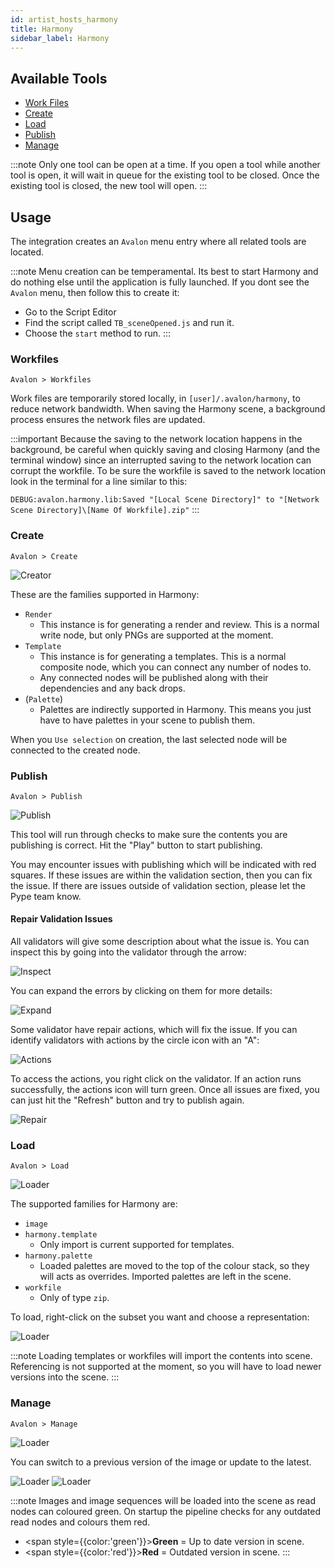 ```yaml
---
id: artist_hosts_harmony
title: Harmony
sidebar_label: Harmony
---
```


## Available Tools

-   [Work Files](artist_tools.md#workfiles)
-   [Create](artist_tools.md#creator)
-   [Load](artist_tools.md#loader)
-   [Publish](artist_tools.md#publisher)
-   [Manage](artist_tools.md#inventory)

:::note
Only one tool can be open at a time. If you open a tool while another tool is open, it will wait in queue for the existing tool to be closed. Once the existing tool is closed, the new tool will open.
:::

## Usage

The integration creates an `Avalon` menu entry where all related tools are located.

:::note
Menu creation can be temperamental. Its best to start Harmony and do nothing else until the application is fully launched.
If you dont see the `Avalon` menu, then follow this to create it:
- Go to the Script Editor
- Find the script called `TB_sceneOpened.js` and run it.
- Choose the `start` method to run.
:::

### Workfiles

`Avalon > Workfiles`

Work files are temporarily stored locally, in `[user]/.avalon/harmony`, to reduce network bandwidth. When saving the Harmony scene, a background process ensures the network files are updated.

:::important
Because the saving to the network location happens in the background, be careful when quickly saving and closing Harmony (and the terminal window) since an interrupted saving to the network location can corrupt the workfile. To be sure the workfile is saved to the network location look in the terminal for a line similar to this:

`DEBUG:avalon.harmony.lib:Saved "[Local Scene Directory]" to "[Network Scene Directory]\[Name Of Workfile].zip"`
:::

### Create

`Avalon > Create`

![Creator](assets/harmony_creator.PNG)

These are the families supported in Harmony:

- `Render`
    - This instance is for generating a render and review. This is a normal write node, but only PNGs are supported at the moment.
- `Template`
    - This instance is for generating a templates. This is a normal composite node, which you can connect any number of nodes to.
    - Any connected nodes will be published along with their dependencies and any back drops.
- (`Palette`)
    - Palettes are indirectly supported in Harmony. This means you just have to have palettes in your scene to publish them.

When you `Use selection` on creation, the last selected node will be connected to the created node.

### Publish

`Avalon > Publish`

![Publish](assets/photoshop_publish.PNG)

This tool will run through checks to make sure the contents you are publishing is correct. Hit the "Play" button to start publishing.

You may encounter issues with publishing which will be indicated with red squares. If these issues are within the validation section, then you can fix the issue. If there are issues outside of validation section, please let the Pype team know.

#### Repair Validation Issues

All validators will give some description about what the issue is. You can inspect this by going into the validator through the arrow:

![Inspect](assets/photoshop_publish_inspect.PNG)

You can expand the errors by clicking on them for more details:

![Expand](assets/photoshop_publish_expand.PNG)

Some validator have repair actions, which will fix the issue. If you can identify validators with actions by the circle icon with an "A":

![Actions](assets/photoshop_publish_actions.PNG)

To access the actions, you right click on the validator. If an action runs successfully, the actions icon will turn green. Once all issues are fixed, you can just hit the "Refresh" button and try to publish again.

![Repair](assets/photoshop_publish_repair.gif)

### Load

`Avalon > Load`

![Loader](assets/photoshop_loader.PNG)

The supported families for Harmony are:

- `image`
- `harmony.template`
    - Only import is current supported for templates.
- `harmony.palette`
    - Loaded palettes are moved to the top of the colour stack, so they will acts as overrides. Imported palettes are left in the scene.
- `workfile`
    - Only of type `zip`.

To load, right-click on the subset you want and choose a representation:

![Loader](assets/photoshop_loader_load.gif)

:::note
Loading templates or workfiles will import the contents into scene. Referencing is not supported at the moment, so you will have to load newer versions into the scene.
:::

### Manage

`Avalon > Manage`

![Loader](assets/photoshop_manage.PNG)

You can switch to a previous version of the image or update to the latest.

![Loader](assets/photoshop_manage_switch.gif)
![Loader](assets/photoshop_manage_update.gif)

:::note
Images and image sequences will be loaded into the scene as read nodes can coloured green. On startup the pipeline checks for any outdated read nodes and colours them red.
- <span style={{color:'green'}}>**Green**</span> = Up to date version in scene.
- <span style={{color:'red'}}>**Red**</span> = Outdated version in scene.
:::
